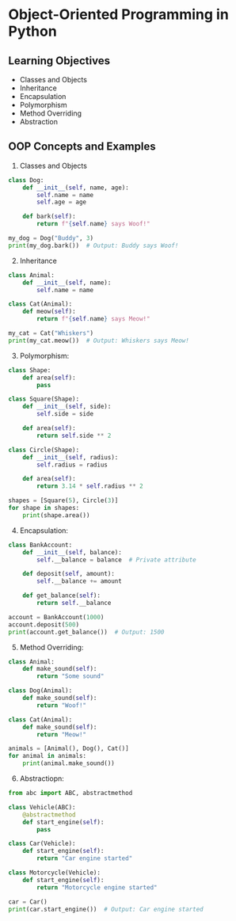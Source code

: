 # Object-Oriented Programming in Python 


## Learning Objectives
- Classes and Objects
- Inheritance
- Encapsulation
- Polymorphism
- Method Overriding
- Abstraction

## OOP Concepts and Examples

1. Classes and Objects

```python
class Dog:
    def __init__(self, name, age):
        self.name = name
        self.age = age

    def bark(self):
        return f"{self.name} says Woof!"

my_dog = Dog("Buddy", 3)
print(my_dog.bark())  # Output: Buddy says Woof!
```
2. Inheritance
```python
class Animal:
    def __init__(self, name):
        self.name = name

class Cat(Animal):
    def meow(self):
        return f"{self.name} says Meow!"

my_cat = Cat("Whiskers")
print(my_cat.meow())  # Output: Whiskers says Meow!
```
3. Polymorphism: 
```python
class Shape:
    def area(self):
        pass

class Square(Shape):
    def __init__(self, side):
        self.side = side

    def area(self):
        return self.side ** 2

class Circle(Shape):
    def __init__(self, radius):
        self.radius = radius

    def area(self):
        return 3.14 * self.radius ** 2

shapes = [Square(5), Circle(3)]
for shape in shapes:
    print(shape.area())
```
4. Encapsulation: 
```python
class BankAccount:
    def __init__(self, balance):
        self.__balance = balance  # Private attribute

    def deposit(self, amount):
        self.__balance += amount

    def get_balance(self):
        return self.__balance

account = BankAccount(1000)
account.deposit(500)
print(account.get_balance())  # Output: 1500
```

5. Method Overriding:
```python
class Animal:
    def make_sound(self):
        return "Some sound"

class Dog(Animal):
    def make_sound(self):
        return "Woof!"

class Cat(Animal):
    def make_sound(self):
        return "Meow!"

animals = [Animal(), Dog(), Cat()]
for animal in animals:
    print(animal.make_sound())

```
6. Abstractiopn:
```python
from abc import ABC, abstractmethod

class Vehicle(ABC):
    @abstractmethod
    def start_engine(self):
        pass

class Car(Vehicle):
    def start_engine(self):
        return "Car engine started"

class Motorcycle(Vehicle):
    def start_engine(self):
        return "Motorcycle engine started"

car = Car()
print(car.start_engine())  # Output: Car engine started
```